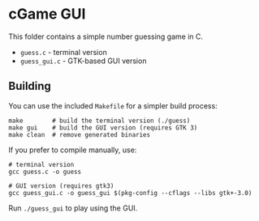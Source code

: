 # cGame GUI

This folder contains a simple number guessing game in C.

- `guess.c` - terminal version
- `guess_gui.c` - GTK-based GUI version

## Building

You can use the included `Makefile` for a simpler build process:

```
make        # build the terminal version (./guess)
make gui    # build the GUI version (requires GTK 3)
make clean  # remove generated binaries
```

If you prefer to compile manually, use:

```
# terminal version
gcc guess.c -o guess

# GUI version (requires gtk3)
gcc guess_gui.c -o guess_gui $(pkg-config --cflags --libs gtk+-3.0)
```

Run `./guess_gui` to play using the GUI.